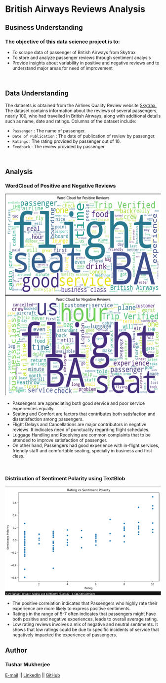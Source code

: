 # British Airways Reviews Analysis

## Business Understanding
### The objective of this data science project is to:
<ul>
  <li>To scrape data of passenger of British Airways from Skytrax</li>
  <li>To store and analyze passenger reviews through sentiment analysis </li>
  <li>Provide insights about variability in positive and negative reviews and to understand major areas for need of improvement</li>
</ul>

<br>

## Data Understanding
 The datasets is obtained from the Airlines Quality Review website <a href="https://www.airlinequality.com/airline-reviews/british-airways/">Skytrax.</a> The dataset contains information about the reviews of several passengers, nearly 100, who had travelled in British Airways, along with additional details such as name, date and ratings.
Columns of the dataset include:
<ul>
  <li><code>Passenger</code> : The name of passenger.</li>
  <li><code>Date of Publication</code> : The date of publication of review by passenger.</li>
  <li><code>Ratings</code> : The rating provided by passenger out of 10.</li>
  <li><code>Feedback</code> : The review provided by passenger.</li>
</ul>

<br>

## Analysis
### WordCloud of Positive and Negative Reviews
<img src="BA_Analysis(2).png" width="550" height="650">
<ul>
  <li>Passengers are appreciating both good service and poor service experiences equally.</li>
  <li>Seating and Comfort are factors that contributes both satisfaction and dissatisfaction among passengers.</li>
  <li>Flight Delays and Cancellations are major contributors in negative reviews. It indicates need of punctuality regarding flight schedules.</li>
  <li>Luggage Handling and Receiving are common complaints that to be attended to improve satisfaction of passenger.</li>
  <li>On other hand, Passengers had good experience with in-flight services, friendly staff and comfortable seating, specially in business and first class.</li>
</ul>

<br>

### Distribution of Sentiment Polarity using TextBlob
<img src='BA_Analysis(1).png' width="550" height="350">
<ul>
	<li>The positive correlation indicates that Passengers who highly rate their experience are more likely to express positive sentiments.</li>
	<li>Ratings in the range of 5-7 often indicates that passengers might have both positive and negative experiences, leads to overall average rating.</li>
	<li>Low rating reviews involves a mix of negative and neutral sentiments. It shows that low ratings could be due to specific incidents of service that negatively impacted the experience of passengers.</li>
</ul> 

## Author
### Tushar Mukherjee 

<a href="mailto: mukherjeetushar78@gmail.com">E-mail</a> || <a href="https://www.linkedin.com/in/tushar-mukherjee-b8516028a">LinkedIn</a> || <a href="https://github.com/GocoVoid">GitHub</a>
